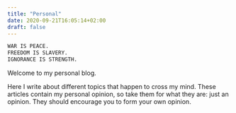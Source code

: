 ```yaml
---
title: "Personal"
date: 2020-09-21T16:05:14+02:00
draft: false
---
```


```txt
WAR IS PEACE.
FREEDOM IS SLAVERY.
IGNORANCE IS STRENGTH.
```
Welcome to my personal blog.

Here I write about different topics that happen to cross my mind. These articles contain my personal opinion, so take them for what they are: just an opinion. They should encourage you to form your own opinion.

